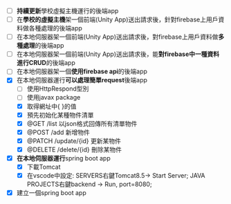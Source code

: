 * [ ] **持續更新**學校虛擬主機運行的後端app
* [ ] 在**學校的虛擬主機**架一個前端(Unity App)送出請求後，針對firebase上用戶資料做各種處理的後端app
* [ ] 在本地伺服器架一個前端(Unity App)送出請求後，對firebase上用戶資料做**多種處理**的後端app
* [ ] 在本地伺服器架一個前端(Unity App)送出請求後，能**對firebase中一種資料進行CRUD**的後端app
* [ ] 在本地伺服器架一個**使用firebase api**的後端app
* [x] 在本地伺服器運行**可以處理簡單request**後端app
  * [ ] 使用HttpRespond型別
  * [ ] 使用javax package
  * [X] 取得網址中{ }的值
  * [x] 預先初始化某種物件清單
  * [x] @GET /list 以json格式回傳所有清單物件
  * [x] @POST /add 新增物件
  * [x] @PATCH /update/{id} 更新某物件
  * [x] @DELETE /delete/{id} 刪除某物件
* [x] **在本地伺服器運行**spring boot app
  * [x] 下載Tomcat
  * [x] 在vscode中設定: SERVERS右鍵Tomcat8.5-> Start Server; JAVA PROJECTS右鍵backend -> Run, port=8080;
* [x] 建立一個spring boot app 